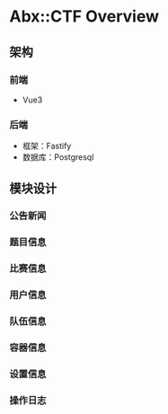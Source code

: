 # Abx::CTF Overview

## 架构

### 前端

- Vue3

### 后端

- 框架：Fastify
- 数据库：Postgresql

## 模块设计

### 公告新闻

### 题目信息

### 比赛信息

### 用户信息

### 队伍信息

### 容器信息

### 设置信息

### 操作日志